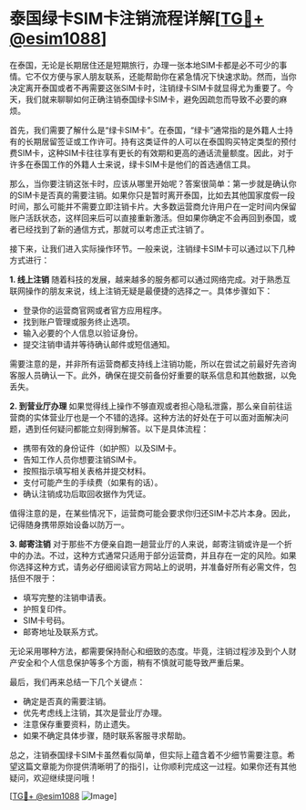 # 泰国绿卡SIM卡注销流程详解[[TG💪+ @esim1088](https://t.me/s/esim1088)]

在泰国，无论是长期居住还是短期旅行，办理一张本地SIM卡都是必不可少的事情。它不仅方便与家人朋友联系，还能帮助你在紧急情况下快速求助。然而，当你决定离开泰国或者不再需要这张SIM卡时，注销绿卡SIM卡就显得尤为重要了。今天，我们就来聊聊如何正确注销泰国绿卡SIM卡，避免因疏忽而导致不必要的麻烦。

首先，我们需要了解什么是“绿卡SIM卡”。在泰国，“绿卡”通常指的是外籍人士持有的长期居留签证或工作许可。持有这类证件的人可以在泰国购买特定类型的预付费SIM卡，这种SIM卡往往享有更长的有效期和更高的通话流量额度。因此，对于许多在泰国工作的外籍人士来说，绿卡SIM卡是他们的首选通信工具。

那么，当你要注销这张卡时，应该从哪里开始呢？答案很简单：第一步就是确认你的SIM卡是否真的需要注销。如果你只是暂时离开泰国，比如去其他国家度假一段时间，那么可能并不需要立即注销卡片。大多数运营商允许用户在一定时间内保留账户活跃状态，这样回来后可以直接重新激活。但如果你确定不会再回到泰国，或者已经找到了新的通信方式，那就可以考虑正式注销了。

接下来，让我们进入实际操作环节。一般来说，注销绿卡SIM卡可以通过以下几种方式进行：

**1. 线上注销**
随着科技的发展，越来越多的服务都可以通过网络完成。对于熟悉互联网操作的朋友来说，线上注销无疑是最便捷的选择之一。具体步骤如下：
- 登录你的运营商官网或者官方应用程序。
- 找到账户管理或服务终止选项。
- 输入必要的个人信息以验证身份。
- 提交注销申请并等待确认邮件或短信通知。

需要注意的是，并非所有运营商都支持线上注销功能，所以在尝试之前最好先咨询客服人员确认一下。此外，确保在提交前备份好重要的联系信息和其他数据，以免丢失。

**2. 到营业厅办理**
如果觉得线上操作不够直观或者担心隐私泄露，那么亲自前往运营商的实体营业厅也是一个不错的选择。这种方法的好处在于可以面对面解决问题，遇到任何疑问都能立刻得到解答。以下是具体流程：
- 携带有效的身份证件（如护照）以及SIM卡。
- 告知工作人员你想要注销SIM卡。
- 按照指示填写相关表格并提交材料。
- 支付可能产生的手续费（如果有的话）。
- 确认注销成功后取回收据作为凭证。

值得注意的是，在某些情况下，运营商可能会要求你归还SIM卡芯片本身。因此，记得随身携带原始设备以防万一。

**3. 邮寄注销**
对于那些不方便亲自跑一趟营业厅的人来说，邮寄注销或许是一个折中的办法。不过，这种方式通常只适用于部分运营商，并且存在一定的风险。如果你选择这种方式，请务必仔细阅读官方网站上的说明，并准备好所有必需文件，包括但不限于：
- 填写完整的注销申请表。
- 护照复印件。
- SIM卡号码。
- 邮寄地址及联系方式。

无论采用哪种方法，都需要保持耐心和细致的态度。毕竟，注销过程涉及到个人财产安全和个人信息保护等多个方面，稍有不慎就可能导致严重后果。

最后，我们再来总结一下几个关键点：
- 确定是否真的需要注销。
- 优先考虑线上注销，其次是营业厅办理。
- 注意保存重要资料，防止遗失。
- 如果不确定具体步骤，随时联系客服寻求帮助。

总之，注销泰国绿卡SIM卡虽然看似简单，但实际上蕴含着不少细节需要注意。希望这篇文章能为你提供清晰明了的指引，让你顺利完成这一过程。如果你还有其他疑问，欢迎继续提问哦！

[[TG💪+ @esim1088](https://t.me/s/esim1088) ![Image](https://i.postimg.cc/4NQfJmqS/Snipaste-2025-05-13-00-14-12.png)]